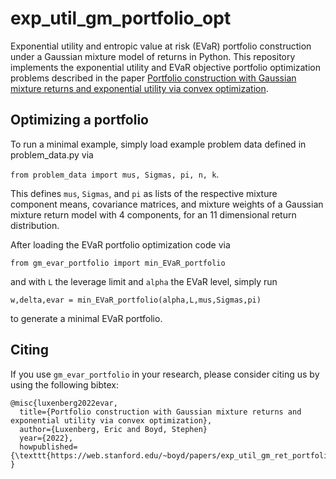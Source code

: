 # exp_util_gm_portfolio_opt
Exponential utility and entropic value at risk (EVaR) portfolio construction under a Gaussian mixture model of returns in Python. 
This repository implements the exponential utility and EVaR objective portfolio optimization problems described in the paper [Portfolio construction with Gaussian mixture returns and exponential utility via convex optimization](https://web.stanford.edu/~boyd/papers/exp_util_gm_ret_portfolio.html).


## Optimizing a portfolio
To run a minimal example, simply load example problem data defined in problem_data.py via

```from problem_data import mus, Sigmas, pi, n, k```.

This defines ```mus```, ```Sigmas```, and ```pi``` as lists of the respective mixture component means, covariance matrices, and mixture weights of a Gaussian mixture return model with 4 components, for an 11 dimensional return distribution. 

After loading the EVaR portfolio optimization code via 

```from gm_evar_portfolio import min_EVaR_portfolio```

and with ```L``` the leverage limit and ```alpha``` the EVaR level, simply run

```w,delta,evar = min_EVaR_portfolio(alpha,L,mus,Sigmas,pi)``` 

to generate a minimal EVaR portfolio. 

## Citing
If you use `gm_evar_portfolio` in your research, please consider citing us by using the following bibtex:
```
@misc{luxenberg2022evar,
  title={Portfolio construction with Gaussian mixture returns and exponential utility via convex optimization},
  author={Luxenberg, Eric and Boyd, Stephen}
  year={2022},
  howpublished={\texttt{https://web.stanford.edu/~boyd/papers/exp_util_gm_ret_portfolio.html}}
}
```
